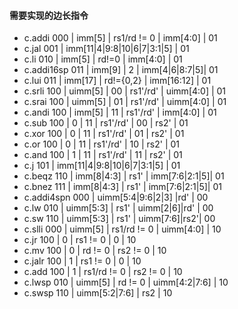 #### 需要实现的边长指令

- c.addi      000 | imm[5]  | rs1/rd != 0   | imm[4:0]      | 01
- c.jal       001 | imm[11|4|9:8|10|6|7|3:1|5]              | 01
- c.li        010 | imm[5]  | rd!=0         | imm[4:0]      | 01
- c.addi16sp  011 | imm[9]  | 2             | imm[4|6|8:7|5]| 01
- c.lui       011 | imm[17] | rd!={0,2}     | imm[16:12]    | 01
- c.srli      100 | uimm[5] | 00 | rs1'/rd' | uimm[4:0]     | 01
- c.srai      100 | uimm[5] | 01 | rs1'/rd' | uimm[4:0]     | 01
- c.andi      100 | imm[5]  | 11 | rs1'/rd' | imm[4:0]      | 01
- c.sub       100 | 0       | 11 | rs1'/rd' | 00 | rs2'     | 01
- c.xor       100 | 0       | 11 | rs1'/rd' | 01 | rs2'     | 01
- c.or        100 | 0       | 11 | rs1'/rd' | 10 | rs2'     | 01
- c.and       100 | 1       | 11 | rs1'/rd' | 11 | rs2'     | 01
- c.j         101 | imm[11|4|9:8|10|6|7|3:1|5]              | 01
- c.beqz      110 | imm[8|4:3]   | rs1'     | imm[7:6|2:1|5]| 01
- c.bnez      111 | imm[8|4:3]   | rs1'     | imm[7:6|2:1|5]| 01
- c.addi4spn  000 | uimm[5:4|9:6|2|3]                  |rd' | 00
- c.lw        010 | uimm[5:3]    | rs1'     | uimm[2|6]|rd' | 00  
- c.sw        110 | uimm[5:3]    | rs1'     | uimm[7:6]|rs2'| 00
- c.slli      000 | uimm[5] | rs1/rd != 0   | uimm[4:0]     | 10
- c.jr        100 | 0       | rs1 != 0      | 0             | 10
- c.mv        100 | 0       | rd != 0       | rs2 != 0      | 10
- c.jalr      100 | 1       | rs1 != 0      | 0             | 10
- c.add       100 | 1       | rs1/rd != 0   | rs2 != 0      | 10
- c.lwsp      010 | uimm[5] | rd != 0       | uimm[4:2|7:6] | 10
- c.swsp      110 | uimm[5:2|7:6]           | rs2           | 10